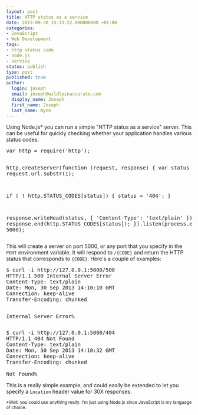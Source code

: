 ```yaml
---
layout: post
title: HTTP status as a service
date: 2013-09-30 15:13:22.000000000 +01:00
categories:
- JavaScript
- Web Development
tags:
- http status code
- node.js
- service
status: publish
type: post
published: true
author:
  login: joseph
  email: joseph@wildlyinaccurate.com
  display_name: Joseph
  first_name: Joseph
  last_name: Wynn
---
```

<p>Using Node.js* you can run a simple "HTTP status as a service" server. This can be useful for quickly checking whether your application handles various status codes.</p>
<pre class="highlight-javascript">var http = require('http');

http.createServer(function (request, response) {
  var status = request.url.substr(1);

  if ( ! http.STATUS_CODES[status]) {
    status = '404';
  }

  response.writeHead(status, { 'Content-Type': 'text/plain' });
  response.end(http.STATUS_CODES[status]);
}).listen(process.env.PORT || 5000);</pre>
<p>This will create a server on port 5000, or any port that you specify in the <code>PORT</code> environment variable. It will respond to <code>/{CODE}</code> and return the HTTP status that corresponds to <code>{CODE}</code>. Here's a couple of examples:</p>
<pre class="no-highlight">$ curl -i http://127.0.0.1:5000/500
HTTP/1.1 500 Internal Server Error
Content-Type: text/plain
Date: Mon, 30 Sep 2013 14:10:10 GMT
Connection: keep-alive
Transfer-Encoding: chunked

Internal Server Error%</pre>
<pre class="no-highlight">$ curl -i http://127.0.0.1:5000/404
HTTP/1.1 404 Not Found
Content-Type: text/plain
Date: Mon, 30 Sep 2013 14:10:32 GMT
Connection: keep-alive
Transfer-Encoding: chunked

Not Found%</pre>
<p>This is a really simple example, and could easily be extended to let you specify a <code>Location</code> header value for 30X responses.</p>
<p><small>*Well, you could use anything really. I'm just using Node.js since JavaScript is my language of choice.</small></p>
